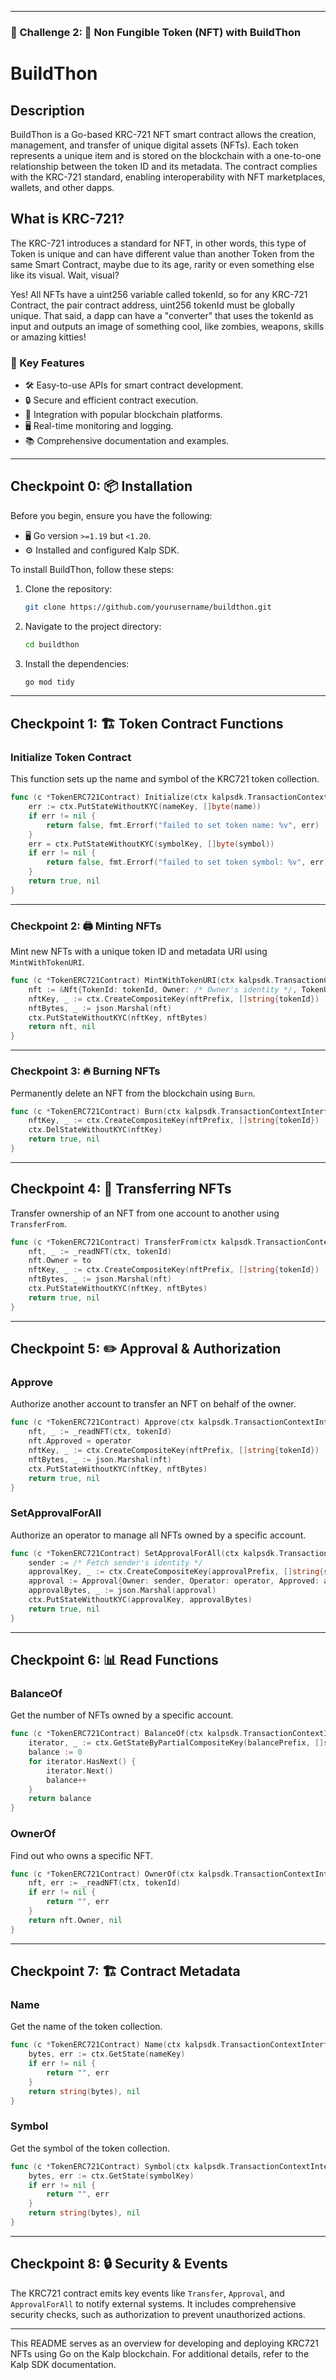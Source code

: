 
---

### 🚩 Challenge 2: 🔏 Non Fungible Token (NFT) with BuildThon
# BuildThon

## Description
BuildThon is a Go-based KRC-721 NFT smart contract  allows the creation, management, and transfer of unique digital assets (NFTs). Each token represents a unique item and is stored on the blockchain with a one-to-one relationship between the token ID and its metadata. The contract complies with the KRC-721 standard, enabling interoperability with NFT marketplaces, wallets, and other dapps.

## What is KRC-721?

The KRC-721 introduces a standard for NFT, in other words, this type of Token is unique and can have different value than another Token from the same Smart Contract, maybe due to its age, rarity or even something else like its visual. Wait, visual?

Yes! All NFTs have a uint256 variable called tokenId, so for any KRC-721 Contract, the pair contract address, uint256 tokenId must be globally unique. That said, a dapp can have a "converter" that uses the tokenId as input and outputs an image of something cool, like zombies, weapons, skills or amazing kitties!


### 🚀 Key Features
- 🛠 Easy-to-use APIs for smart contract development.
- 🔒 Secure and efficient contract execution.
- 🧩 Integration with popular blockchain platforms.
- 🖥 Real-time monitoring and logging.
- 📚 Comprehensive documentation and examples.

---

## Checkpoint 0: 📦 Installation

Before you begin, ensure you have the following:

- 🖥 Go version `>=1.19` but `<1.20`.
- ⚙️ Installed and configured Kalp SDK.

To install BuildThon, follow these steps:

1. Clone the repository:
   ```sh
   git clone https://github.com/yourusername/buildthon.git
   ```

2. Navigate to the project directory:
   ```sh
   cd buildthon
   ```

3. Install the dependencies:
   ```sh  
   go mod tidy
   ```

---

## Checkpoint 1: 🏗 Token Contract Functions

### Initialize Token Contract
This function sets up the name and symbol of the KRC721 token collection.

```go
func (c *TokenERC721Contract) Initialize(ctx kalpsdk.TransactionContextInterface, name string, symbol string) (bool, error) {
    err := ctx.PutStateWithoutKYC(nameKey, []byte(name))
    if err != nil {
        return false, fmt.Errorf("failed to set token name: %v", err)
    }
    err = ctx.PutStateWithoutKYC(symbolKey, []byte(symbol))
    if err != nil {
        return false, fmt.Errorf("failed to set token symbol: %v", err)
    }
    return true, nil
}
```

---

### Checkpoint 2: 🖨 Minting NFTs
Mint new NFTs with a unique token ID and metadata URI using `MintWithTokenURI`.

```go
func (c *TokenERC721Contract) MintWithTokenURI(ctx kalpsdk.TransactionContextInterface, tokenId string, tokenURI string) (*Nft, error) {
    nft := &Nft{TokenId: tokenId, Owner: /* Owner's identity */, TokenURI: tokenURI}
    nftKey, _ := ctx.CreateCompositeKey(nftPrefix, []string{tokenId})
    nftBytes, _ := json.Marshal(nft)
    ctx.PutStateWithoutKYC(nftKey, nftBytes)
    return nft, nil
}
```

---

### Checkpoint 3: 🔥 Burning NFTs
Permanently delete an NFT from the blockchain using `Burn`.

```go
func (c *TokenERC721Contract) Burn(ctx kalpsdk.TransactionContextInterface, tokenId string) (bool, error) {
    nftKey, _ := ctx.CreateCompositeKey(nftPrefix, []string{tokenId})
    ctx.DelStateWithoutKYC(nftKey)
    return true, nil
}
```

---

## Checkpoint 4: 🔄 Transferring NFTs
Transfer ownership of an NFT from one account to another using `TransferFrom`.

```go
func (c *TokenERC721Contract) TransferFrom(ctx kalpsdk.TransactionContextInterface, from string, to string, tokenId string) (bool, error) {
    nft, _ := _readNFT(ctx, tokenId)
    nft.Owner = to
    nftKey, _ := ctx.CreateCompositeKey(nftPrefix, []string{tokenId})
    nftBytes, _ := json.Marshal(nft)
    ctx.PutStateWithoutKYC(nftKey, nftBytes)
    return true, nil
}
```

---

## Checkpoint 5: ✏️ Approval & Authorization

### Approve
Authorize another account to transfer an NFT on behalf of the owner.

```go
func (c *TokenERC721Contract) Approve(ctx kalpsdk.TransactionContextInterface, operator string, tokenId string) (bool, error) {
    nft, _ := _readNFT(ctx, tokenId)
    nft.Approved = operator
    nftKey, _ := ctx.CreateCompositeKey(nftPrefix, []string{tokenId})
    nftBytes, _ := json.Marshal(nft)
    ctx.PutStateWithoutKYC(nftKey, nftBytes)
    return true, nil
}
```

### SetApprovalForAll
Authorize an operator to manage all NFTs owned by a specific account.

```go
func (c *TokenERC721Contract) SetApprovalForAll(ctx kalpsdk.TransactionContextInterface, operator string, approved bool) (bool, error) {
    sender := /* Fetch sender's identity */
    approvalKey, _ := ctx.CreateCompositeKey(approvalPrefix, []string{sender, operator})
    approval := Approval{Owner: sender, Operator: operator, Approved: approved}
    approvalBytes, _ := json.Marshal(approval)
    ctx.PutStateWithoutKYC(approvalKey, approvalBytes)
    return true, nil
}
```

---

## Checkpoint 6: 📊 Read Functions

### BalanceOf
Get the number of NFTs owned by a specific account.

```go
func (c *TokenERC721Contract) BalanceOf(ctx kalpsdk.TransactionContextInterface, owner string) int {
    iterator, _ := ctx.GetStateByPartialCompositeKey(balancePrefix, []string{owner})
    balance := 0
    for iterator.HasNext() {
        iterator.Next()
        balance++
    }
    return balance
}
```

### OwnerOf
Find out who owns a specific NFT.

```go
func (c *TokenERC721Contract) OwnerOf(ctx kalpsdk.TransactionContextInterface, tokenId string) (string, error) {
    nft, err := _readNFT(ctx, tokenId)
    if err != nil {
        return "", err
    }
    return nft.Owner, nil
}
```

---

## Checkpoint 7: 🏗 Contract Metadata

### Name
Get the name of the token collection.

```go
func (c *TokenERC721Contract) Name(ctx kalpsdk.TransactionContextInterface) (string, error) {
    bytes, err := ctx.GetState(nameKey)
    if err != nil {
        return "", err
    }
    return string(bytes), nil
}
```

### Symbol
Get the symbol of the token collection.

```go
func (c *TokenERC721Contract) Symbol(ctx kalpsdk.TransactionContextInterface) (string, error) {
    bytes, err := ctx.GetState(symbolKey)
    if err != nil {
        return "", err
    }
    return string(bytes), nil
}
```

---

## Checkpoint 8: 🔒 Security & Events
The KRC721 contract emits key events like `Transfer`, `Approval`, and `ApprovalForAll` to notify external systems. It includes comprehensive security checks, such as authorization to prevent unauthorized actions.

---

This README serves as an overview for developing and deploying KRC721 NFTs using Go on the Kalp blockchain. For additional details, refer to the Kalp SDK documentation.
